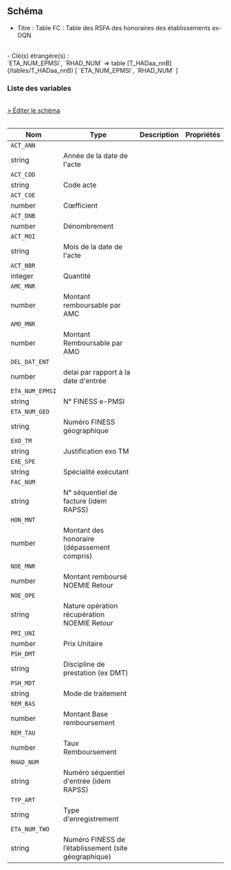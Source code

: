## Schéma

- Titre : Table FC : Table des RSFA des honoraires des établissements ex-OQN
<br />
- Clé(s) étrangère(s) : <br />
`ETA_NUM_EPMSI`, `RHAD_NUM` => table [T_HADaa_nnB](/tables/T_HADaa_nnB) [ `ETA_NUM_EPMSI`, `RHAD_NUM` ]<br />

### Liste des variables
<br />
<div>
    <a href="https://gitlab.com/healthdatahub/schema-snds/edit/master/schemas/PMSI/PMSI%20HAD/T_HADaa_nnFC.json"  
    arget="_blank" rel="noopener noreferrer">> Éditer le schéma</a>
    <OutboundLink />
</div>
<br />

Nom|Type|Description|Propriétés
-|-|-|-
`ACT_ANN`|
string|Année de la date de l&#x27;acte||
`ACT_COD`|
string|Code acte||
`ACT_COE`|
number|Cœfficient||
`ACT_DNB`|
number|Dénombrement||
`ACT_MOI`|
string|Mois de la date de l&#x27;acte||
`ACT_NBR`|
integer|Quantité||
`AMC_MNR`|
number|Montant remboursable par AMC||
`AMO_MNR`|
number|Montant Remboursable par AMO||
`DEL_DAT_ENT`|
number|delai par rapport à la date d&#x27;entrée||
`ETA_NUM_EPMSI`|
string|N° FINESS e-PMSI||
`ETA_NUM_GEO`|
string|Numéro FINESS  géographique||
`EXO_TM`|
string|Justification exo TM||
`EXE_SPE`|
string|Spécialité exécutant||
`FAC_NUM`|
string|N° séquentiel de facture (idem RAPSS)||
`HON_MNT`|
number|Montant des honoraire (dépassement compris)||
`NOE_MNR`|
number|Montant remboursé NOEMIE Retour||
`NOE_OPE`|
string|Nature opération récupération NOEMIE Retour||
`PRI_UNI`|
number|Prix Unitaire||
`PSH_DMT`|
string|Discipline de prestation (ex DMT)||
`PSH_MDT`|
string|Mode de traitement||
`REM_BAS`|
number|Montant Base remboursement||
`REM_TAU`|
number|Taux Remboursement||
`RHAD_NUM`|
string|Numéro séquentiel d&#x27;entrée (idem RAPSS)||
`TYP_ART`|
string|Type d&#x27;enregistrement||
`ETA_NUM_TWO`|
string|Numéro FINESS de l’établissement (site géographique)||

